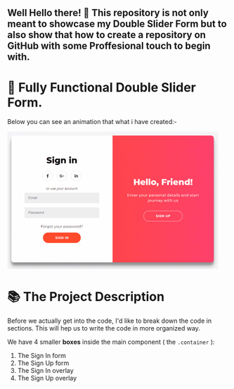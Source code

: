 ## Well Hello there! :wave: This repository is not only meant to showcase my Double Slider Form but to also show that how to create a repository on GitHub with some Proffesional touch to begin with.

# :ledger: Fully Functional Double Slider Form.

Below you can see an animation that what i have created:-

![App Ideas Image](./giphy.gif)

# :books: The Project Description

Before we actually get into the code, I'd like to break down the code in sections. This will hep us to write the code in more organized way.


We have 4 smaller **boxes** inside the main component (  the ```.container```  ):

1. The Sign In form
2. The Sign Up form
3. The Sign In overlay
4. The Sign Up overlay
